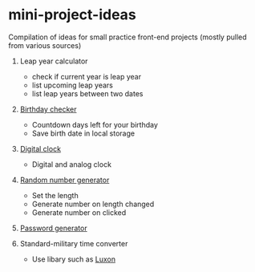 # mini-project-ideas

Compilation of ideas for small practice front-end projects (mostly pulled from various sources)

1. Leap year calculator

   - check if current year is leap year
   - list upcoming leap years
   - list leap years between two dates

2. [Birthday checker](https://github.com/rfoel/not-fancy-birthday-checker)

   - Countdown days left for your birthday
   - Save birth date in local storage

3. [Digital clock](https://github.com/samanthaming/not-fancy-clock)

   - Digital and analog clock

4. [Random number generator](https://github.com/samanthaming/not-fancy-random-number-generator)

   - Set the length
   - Generate number on length changed
   - Generate number on clicked

5. [Password generator](https://github.com/rfoel/dummy-password-generator)

6. Standard-military time converter

   - Use libary such as [Luxon](https://stackoverflow.com/a/68718100/8888320)
